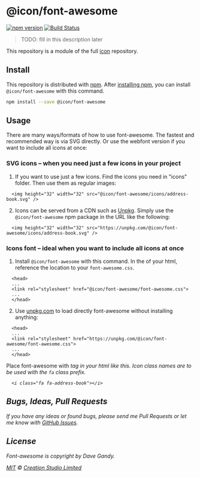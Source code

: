# @icon/font-awesome

[![npm version](https://img.shields.io/npm/v/@icon/font-awesome.svg)](https://www.npmjs.org/package/@icon/font-awesome)
[![Build Status](https://travis-ci.org/icon/icon.svg?branch=master)](https://travis-ci.org/icon/icon)

> TODO: fill in this description later

This repository is a module of the full [icon][icon] repository.

## Install

This repository is distributed with [npm]. After [installing npm][install-npm], you can install `@icon/font-awesome` with this command.

```bash
npm install --save @icon/font-awesome
```

## Usage

There are many ways/formats of how to use font-awesome. The fastest and recommended way is via SVG directly. Or use the webfont version if you want to include all icons at once:

### SVG icons – when you need just a few icons in your project

  1. If you want to use just a few icons. Find the icons you need in "icons" folder. Then use them as regular images:

```
  <img height="32" width="32" src="@icon/font-awesome/icons/address-book.svg" />
```

  2. Icons can be served from a CDN such as [Unpkg][Unpkg]. Simply use the `@icon/font-awesome` npm package in the URL like the following:

```
  <img height="32" width="32" src="https://unpkg.com/@icon/font-awesome/icons/address-book.svg" />
```

### Icons font – ideal when you want to include all icons at once

  1. Install `@icon/font-awesome` with this command. In the <head> of your html, reference the location to your `font-awesome.css`.

```
  <head>
  ...
  <link rel="stylesheet" href="@icon/font-awesome/font-awesome.css">
  ...
  </head>
```

  2. Use [unpkg.com][Unpkg] to load directly font-awesome without installing anything:

```
  <head>
  ...
  <link rel="stylesheet" href="https://unpkg.com/@icon/font-awesome/font-awesome.css">
  ...
  </head>
```

  Place font-awesome with <i> tag in your html like this. Icon class names are to be used with the `fa` class prefix.

```
  <i class="fa fa-address-book"></i>
```


## Bugs, Ideas, Pull Requests

If you have any ideas or found bugs, please send me Pull Requests or let me know with [GitHub Issues][github issues].

## License

Font-awesome is copyright by Dave Gandy.

[MIT](./LICENSE) &copy; [Creation Studio Limited](https://creationstudio.com/)

[icon]: https://github.com/icon/icon
[docs]: http://icon.github.io/
[npm]: https://www.npmjs.com/
[install-npm]: https://docs.npmjs.com/getting-started/installing-node
[sass]: http://sass-lang.com/
[github issues]: https://github.com/thecreation/icons/issues
[Unpkg]: https://unpkg.com